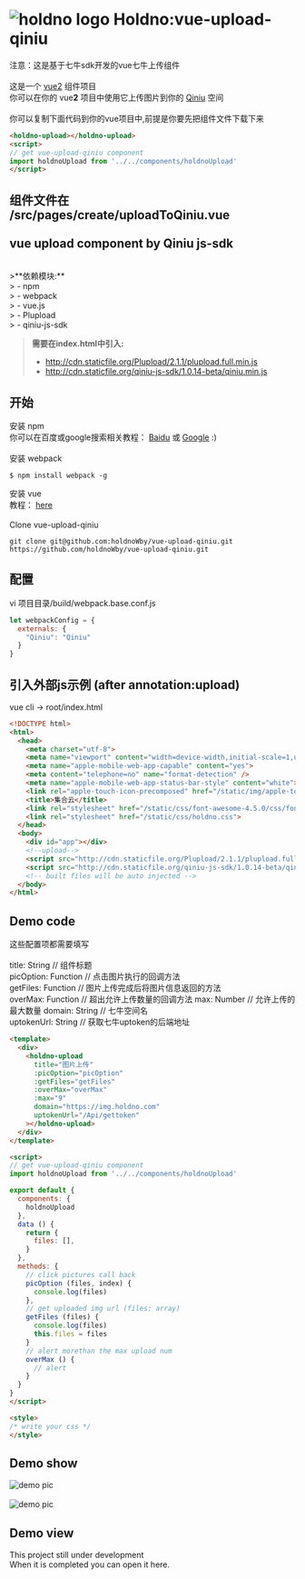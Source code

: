 ![holdno logo](https://img.holdno.com/apple-touch-icon-114x114-precomposed.png)
Holdno:vue-upload-qiniu
===================
注意：这是基于七牛sdk开发的vue七牛上传组件</br>
</br>
这是一个 [vue2](https://cn.vuejs.org/) 组件项目<br />
你可以在你的 vue**2** 项目中使用它上传图片到你的 [Qiniu](https://www.qiniu.com/) 空间<br />
<br />
你可以复制下面代码到你的vue项目中,前提是你要先把组件文件下载下来
``` html
<holdno-upload></holdno-upload>
<script>
// get vue-upload-qiniu component
import holdnoUpload from '../../components/holdnoUpload'
</script>
```
组件文件在<br />
/src/pages/create/uploadToQiniu.vue<br />
<br />
vue upload component by Qiniu js-sdk<br />
-------------
<br />
>**依赖模块:**<br />
> - npm<br />
> - webpack<br />
> - vue.js<br />
> - Plupload<br />
> - qiniu-js-sdk<br />

>**需要在index.html中引入:**<br />
> - http://cdn.staticfile.org/Plupload/2.1.1/plupload.full.min.js<br />
> - http://cdn.staticfile.org/qiniu-js-sdk/1.0.14-beta/qiniu.min.js<br />


开始<br />
-------------
安装 npm<br />
你可以在百度或google搜索相关教程： [Baidu](https://www.baidu.com/s?ie=utf-8&f=8&rsv_bp=1&tn=baidu&wd=install%20npm&oq=just%2520for%2520funny&rsv_pq=d35ad5d90007d336&rsv_t=3aeei0aEuSoNmNACToU2ZnliBnJfW6lJFE%2FmSw6IASGyDY3I6tkm9C2%2BxBs&rqlang=cn&rsv_enter=0&inputT=3708&rsv_sug3=194&rsv_sug1=155&rsv_sug7=100&rsv_sug2=0&rsv_sug4=12908) 或 [Google](https://www.google.com.au/search?q=install+npm&rlz=1CDGOYI_enAU718AU718&oq=install+npm&aqs=chrome..69i57j0l3.11504j0j8&hl=en-GB&sourceid=chrome-mobile&ie=UTF-8) :)<br />
<br />
安装 webpack<br />
``` shell
$ npm install webpack -g
```

安装 vue<br />
教程： [here](https://cn.vuejs.org/)<br />
<br />
Clone vue-upload-qiniu<br />
``` shell
git clone git@github.com:holdnoWby/vue-upload-qiniu.git
https://github.com/holdnoWby/vue-upload-qiniu.git
```
配置<br />
-------------
vi 项目目录/build/webpack.base.conf.js<br />
``` javascript
let webpackConfig = {
  externals: {
    "Qiniu": "Qiniu"
  }
}
```

引入外部js示例 (after annotation:upload)
-------------
vue cli -> root/index.html
``` html
<!DOCTYPE html>
<html>
  <head>
    <meta charset="utf-8">
    <meta name="viewport" content="width=device-width,initial-scale=1,user-scalable=0">
    <meta name="apple-mobile-web-app-capable" content="yes">
    <meta content="telephone=no" name="format-detection" />
    <meta name="apple-mobile-web-app-status-bar-style" content="white">
    <link rel="apple-touch-icon-precomposed" href="/static/img/apple-touch-icon-114x114-precomposed.png">
    <title>集合云</title>
    <link rel="stylesheet" href="/static/css/font-awesome-4.5.0/css/font-awesome.css">
    <link rel="stylesheet" href="/static/css/holdno.css">
  </head>
  <body>
    <div id="app"></div>
    <!--upload-->
    <script src="http://cdn.staticfile.org/Plupload/2.1.1/plupload.full.min.js"></script>
    <script src="http://cdn.staticfile.org/qiniu-js-sdk/1.0.14-beta/qiniu.min.js"></script>
    <!-- built files will be auto injected -->
  </body>
</html>
```
Demo code<br />
-------------
这些配置项都需要填写<br />
<br />
title: String // 组件标题<br />
picOption: Function // 点击图片执行的回调方法<br />
getFiles: Function // 图片上传完成后将图片信息返回的方法<br />
overMax: Function // 超出允许上传数量的回调方法
max: Number // 允许上传的最大数量
domain: String // 七牛空间名<br />
uptokenUrl: String // 获取七牛uptoken的后端地址<br />
``` html
<template>
  <div>
    <holdno-upload 
      title="图片上传" 
      :picOption="picOption" 
      :getFiles="getFiles" 
      :overMax="overMax"
      :max="9"
      domain="https://img.holdno.com" 
      uptokenUrl="/Api/gettoken"
    ></holdno-upload>
  </div>
</template>

<script>
// get vue-upload-qiniu component
import holdnoUpload from '../../components/holdnoUpload'

export default {
  components: {
    holdnoUpload
  },
  data () {
    return {
      files: [],
    }
  },
  methods: {
    // click pictures call back
    picOption (files, index) {
      console.log(files)
    },
    // get uploaded img url (files: array)
    getFiles (files) {
      console.log(files)
      this.files = files
    }
    // alert morethan the max upload num
    overMax () {
      // alert
    }
  }
}
</script>

<style>
/* write your css */
</style>
```

Demo show
--------------
![demo pic](https://img.holdno.com/F0DE709B-8D58-418A-AE7E-A2C316A2E934.png)</br>
</br>
![demo pic](https://img.holdno.com/BD68A2E9-460F-4E1C-96D2-86B36FB413E4.png)

Demo view
--------------
This project still under development </br>
When it is completed you can open it here.

